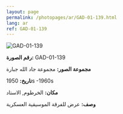 ```yaml
---
layout: page
permalink: /photopages/ar/GAD-01-139.html
lang: ar
ref: GAD-01-139
---
```


![GAD-01-139](/smallimages/GAD-01-139-600.jpg)

**رقم الصورة:** GAD-01-139

**مجموعة الصور:** مجموعة جاد الله جبارة

**تاريخ:** 1950s -1960s

**مكان:** الخرطوم, الاستاد

**وصف:** عرض للفرقة الموسيقية العسكرية
